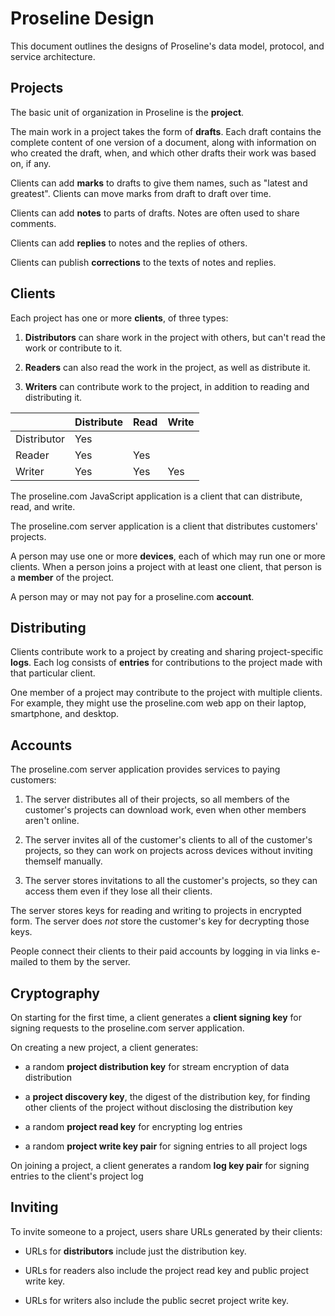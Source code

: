 # Proseline Design

This document outlines the designs of Proseline's data model, protocol, and service architecture.

## Projects

The basic unit of organization in Proseline is the **project**.

The main work in a project takes the form of **drafts**.  Each draft contains the complete content of one version of a document, along with information on who created the draft, when, and which other drafts their work was based on, if any.

Clients can add **marks** to drafts to give them names, such as "latest and greatest".  Clients can move marks from draft to draft over time.

Clients can add **notes** to parts of drafts.  Notes are often used to share comments.

Clients can add **replies** to notes and the replies of others.

Clients can publish **corrections** to the texts of notes and replies.

## Clients

Each project has one or more **clients**, of three types:

1.  **Distributors** can share work in the project with others, but can't read the work or contribute to it.

2.  **Readers** can also read the work in the project, as well as distribute it.

3.  **Writers** can contribute work to the project, in addition to reading and distributing it. 

|             | Distribute | Read | Write |
|-------------|------------|------|-------|
| Distributor | Yes        |      |       |
| Reader      | Yes        | Yes  |       |
| Writer      | Yes        | Yes  | Yes   |

The proseline.com JavaScript application is a client that can distribute, read, and write.

The proseline.com server application is a client that distributes customers' projects.

A person may use one or more **devices**, each of which may run one or more clients.  When a person joins a project with at least one client, that person is a **member** of the project.

A person may or may not pay for a proseline.com **account**.

## Distributing

Clients contribute work to a project by creating and sharing project-specific **logs**.  Each log consists of **entries** for contributions to the project made with that particular client.

One member of a project may contribute to the project with multiple clients.  For example, they might use the proseline.com web app on their laptop, smartphone, and desktop.

## Accounts

The proseline.com server application provides services to paying customers:

1.  The server distributes all of their projects, so all members of the customer's projects can download work, even when other members aren't online.

2.  The server invites all of the customer's clients to all of the customer's projects, so they can work on projects across devices without inviting themself manually.

3.  The server stores invitations to all the customer's projects, so they can access them even if they lose all their clients.

The server stores keys for reading and writing to projects in encrypted form.  The server does _not_ store the customer's key for decrypting those keys.

People connect their clients to their paid accounts by logging in via links e-mailed to them by the server.

## Cryptography

On starting for the first time, a client generates a **client signing key** for signing requests to the proseline.com server application.

On creating a new project, a client generates:

- a random **project distribution key** for stream encryption of data distribution

- a **project discovery key**, the digest of the distribution key, for finding other clients of the project without disclosing the distribution key

- a random **project read key** for encrypting log entries

- a random **project write key pair** for signing entries to all project logs

On joining a project, a client generates a random **log key pair** for signing entries to the client's project log

## Inviting

To invite someone to a project, users share URLs generated by their clients:

- URLs for **distributors** include just the distribution key.

- URLs for readers also include the project read key and public project write key.

- URLs for writers also include the public secret project write key.
